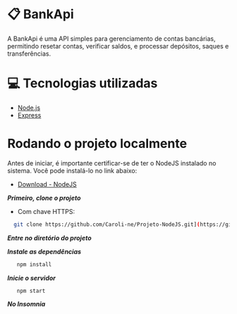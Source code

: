 # 📋 BankApi
A BankApi é uma API simples para gerenciamento de contas bancárias, permitindo resetar contas, verificar saldos, e processar depósitos, saques e transferências.


# 💻 Tecnologias utilizadas

- [Node.js](https://nodejs.org/en/)
- [Express](https://expressjs.com/pt-br/)

# Rodando o projeto localmente

Antes de iniciar, é importante certificar-se de ter o NodeJS instalado no sistema. Você pode instalá-lo no link abaixo:

 - [Download - NodeJS](https://nodejs.org/pt-br/download)

***Primeiro, clone o projeto***
- Com chave HTTPS:
  
```bash
  git clone https://github.com/Caroli-ne/Projeto-NodeJS.git](https://github.com/Caroli-ne/BankAPI.git
```
***Entre no diretório do projeto***

***Instale as dependências***
```bash
   npm install
```
***Inicie o servidor***
```bash
   npm start
```

***No Insomnia***
